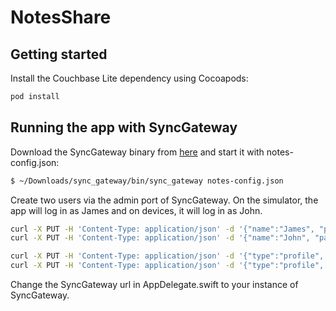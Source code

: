 # NotesShare

## Getting started

Install the Couchbase Lite dependency using Cocoapods:

```bash
pod install
```

## Running the app with SyncGateway

Download the SyncGateway binary from [here](http://www.couchbase.com/nosql-databases/downloads) and start it with notes-config.json:

```bash
$ ~/Downloads/sync_gateway/bin/sync_gateway notes-config.json
```

Create two users via the admin port of SyncGateway. On the simulator, the app will log in as James and on devices, it will log in as John.
```bash
curl -X PUT -H 'Content-Type: application/json' -d '{"name":"James", "password":"password"}' http://localhost:4985/notes_sharing/_user/James
curl -X PUT -H 'Content-Type: application/json' -d '{"name":"John", "password":"password"}' http://localhost:4985/notes_sharing/_user/John

curl -X PUT -H 'Content-Type: application/json' -d '{"type":"profile", "name":"James"}' http://localhost:4985/notes_sharing/James
curl -X PUT -H 'Content-Type: application/json' -d '{"type":"profile", "name":"John"}' http://localhost:4985/notes_sharing/John
```

Change the SyncGateway url in AppDelegate.swift to your instance of SyncGateway.
